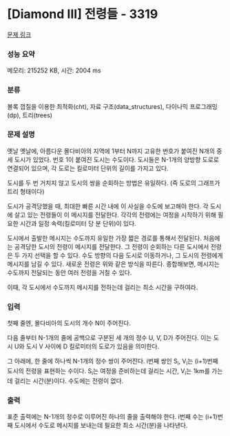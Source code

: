 # [Diamond III] 전령들 - 3319 

[문제 링크](https://www.acmicpc.net/problem/3319) 

### 성능 요약

메모리: 215252 KB, 시간: 2004 ms

### 분류

볼록 껍질을 이용한 최적화(cht), 자료 구조(data_structures), 다이나믹 프로그래밍(dp), 트리(trees)

### 문제 설명

<p>옛날 옛날에, 아름다운 몰다비아의 지역에 1부터 N까지 고유한 번호가 붙여진 N개의 중세 도시가 있었다. 번호 1이 붙여진 도시는 수도이다. 도시들은 N-1개의 양방향 도로로 연결되어 있으며, 각 도로는 킬로미터 단위의 길이를 가지고 있다.</p>

<p>도시를 두 번 거치지 않고 도시의 쌍을 순회하는 방법은 유일하다. (즉 도로의 그래프가 트리 형태이다)</p>

<p>도시가 공격당했을 때, 최대한 빠른 시간 내에 이 사실을 수도에 보고해야 한다. 각 도시에 살고 있는 전령들이 이 메시지를 전달한다. 각각의 전령에는 여정을 시작하기 위해 필요한 시간과 일정 속력(킬로미터 당 분 단위)이 있다.</p>

<p>도시에서 출발한 메시지는 수도까지 유일한 가장 짧은 경로를 통해서 전달된다. 처음에는 공격당한 도시의 전령이 메시지를 전달한다. 그 전령이 순회하는 다른 도시에서 전령은 두 가지 선택을 할 수 있다. 수도 방향의 다음 도시로 이동하거나, 그 도시의 전령에게 메시지를 남길 수 있다. 새로운 전령은 위와 같은 방식을 따른다. 종합해보면, 메시지는 수도까지 전달되는 동안 여러 전령을 거칠 수 있다.</p>

<p>이때, 각 도시에서 수도까지 메시지를 전하는데 걸리는 최소 시간을 구하여라.</p>

### 입력 

 <p>첫째 줄엔, 몰다비아의 도시의 개수 N이 주어진다.</p>

<p>다음 줄부터 N-1개의 줄에 공백으로 구분된 세 개의 정수 U, V, D가 주어진다. 이는 도시 U와 도시 V 사이에 D 킬로미터의 도로가 있음을 의미한다.</p>

<p>그 아래에, 한 줄에 하나씩 N-1개의 정수 쌍이 주어진다. i번째 쌍인 S<sub>i</sub>, V<sub>i</sub>는 (i+1)번째 도시의 전령을 표현하는 수이다. S<sub>i</sub>는 여정을 준비하는데 걸리는 시간, V<sub>i</sub>는 1km를 가는데 걸리는 시간(분)이다. 수도에는 전령이 없다.</p>

### 출력 

 <p>표준 출력에는 N-1개의 정수로 이루어진 하나의 줄을 출력해야 한다. i번째 수는 (i+1)번째 도시에서 수도로 메시지를 보내는데 필요한 최소 시간(분)을 나타낸다.</p>

